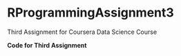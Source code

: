 RProgrammingAssignment3
=======================

Third Assignment for Coursera Data Science Course

**Code for Third Assignment**
